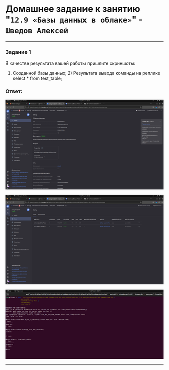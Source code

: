 # Домашнее задание к занятию "`12.9 «Базы данных в облаке»`" - `Шведов Алексей`

---

### Задание 1

В качестве результата вашей работы пришлите скриншоты:  

1) Созданной базы данных; 2) Результата вывода команды на реплике select * from test_table;

### Ответ:

![scrin1](https://github.com/aleksey-shv/netology-homework/blob/main/my_img/12-09_1.png)

![scrin2](https://github.com/aleksey-shv/netology-homework/blob/main/my_img/12-09_2.png)

![scrin3](https://github.com/aleksey-shv/netology-homework/blob/main/my_img/12-09_3.png)

---

